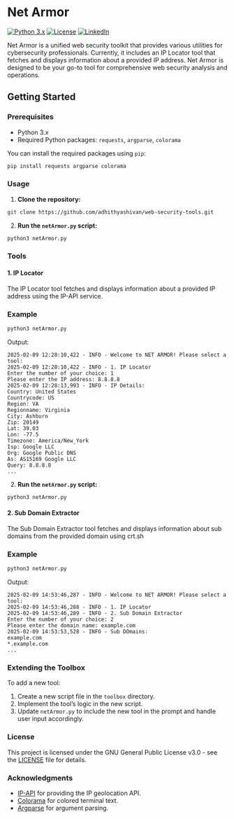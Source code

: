 
# Net Armor

[![Python 3.x](https://img.shields.io/badge/python-3.x-yellow.svg)](https://www.python.org/) [![License](https://img.shields.io/badge/license-GPLv3-red.svg)](https://raw.githubusercontent.com/adhithyashivan/net-armor/refs/heads/main/LICENSE) [![LinkedIn](https://img.shields.io/badge/linkedin-@adhithyasivanesh-blue.svg)](https://www.linkedin.com/in/adhithyashivan/)

Net Armor is a unified web security toolkit that provides various utilities for cybersecurity professionals. Currently, it includes an IP Locator tool that fetches and displays information about a provided IP address. Net Armor is designed to be your go-to tool for comprehensive web security analysis and operations.


## Getting Started

### Prerequisites

- Python 3.x
- Required Python packages: `requests`, `argparse`, `colorama`

You can install the required packages using `pip`:

```bash
pip install requests argparse colorama
```

### Usage

1. **Clone the repository:**

```bash
git clone https://github.com/adhithyashivan/web-security-tools.git
```

2. **Run the `netArmor.py` script:**

```bash
python3 netArmor.py
```

### Tools

#### 1. IP Locator

The IP Locator tool fetches and displays information about a provided IP address using the IP-API service.

### Example

```bash
python3 netArmor.py
```

Output:

```
2025-02-09 12:28:10,422 - INFO - Welcome to NET ARMOR! Please select a tool:
2025-02-09 12:28:10,422 - INFO - 1. IP Locator
Enter the number of your choice: 1
Please enter the IP address: 8.8.8.8
2025-02-09 12:28:13,993 - INFO - IP Details:
Country: United States
Countrycode: US
Region: VA
Regionname: Virginia
City: Ashburn
Zip: 20149
Lat: 39.03
Lon: -77.5
Timezone: America/New_York
Isp: Google LLC
Org: Google Public DNS
As: AS15169 Google LLC
Query: 8.8.8.8
...
```

2. **Run the `netArmor.py` script:**

```bash
python3 netArmor.py
```

#### 2. Sub Domain Extractor

The Sub Domain Extractor tool fetches and displays information about sub domains from the provided domain using crt.sh

### Example

```bash
python3 netArmor.py
```

Output:

```
2025-02-09 14:53:46,287 - INFO - Welcome to NET ARMOR! Please select a tool:
2025-02-09 14:53:46,288 - INFO - 1. IP Locator
2025-02-09 14:53:46,289 - INFO - 2. Sub Domain Extractor
Enter the number of your choice: 2
Please enter the domain name: example.com
2025-02-09 14:53:53,528 - INFO - Sub DOmains:
example.com
*.example.com
...
```

### Extending the Toolbox

To add a new tool:
1. Create a new script file in the `toolbox` directory.
2. Implement the tool’s logic in the new script.
3. Update `netArmor.py` to include the new tool in the prompt and handle user input accordingly.

### License

This project is licensed under the GNU General Public License v3.0 - see the [LICENSE](LICENSE) file for details.

### Acknowledgments

- [IP-API](http://ip-api.com) for providing the IP geolocation API.
- [Colorama](https://pypi.org/project/colorama/) for colored terminal text.
- [Argparse](https://docs.python.org/3/library/argparse.html) for argument parsing.